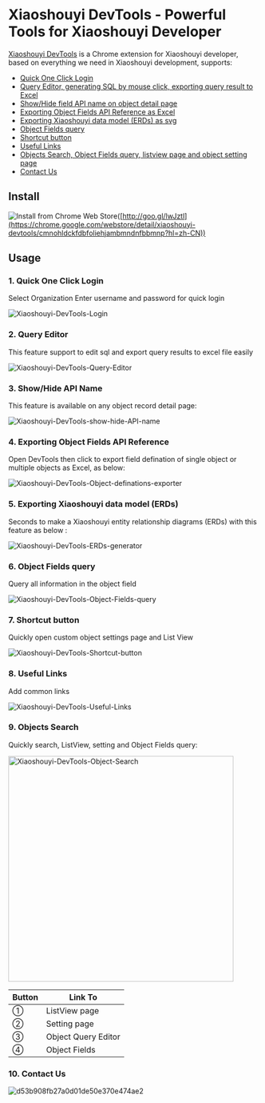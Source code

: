 # Xiaoshouyi DevTools - Powerful Tools for Xiaoshouyi Developer

[Xiaoshouyi DevTools](https://github.com/jntrixpro/XiaoshouyiDevTools-Public) is a Chrome extension for Xiaoshouyi developer, based on everything we need in Xiaoshouyi development, supports:

- [Quick One Click Login](#1-quick-one-click-login)
- [Query Editor, generating SQL by mouse click, exporting query result to Excel](#2-query-editor)
- [Show/Hide field API name on object detail page](#3-showhide-api-name)
- [Exporting Object Fields API Reference as Excel](#4-exporting-object-fields-api-reference)
- [Exporting Xiaoshouyi data model (ERDs) as svg](#5-exporting-xiaoshouyi-data-model-erds)
- [Object Fields query](#6-object-Fields-query)
- [Shortcut button](#7-shortcut-button)
- [Useful Links](#8-useful-links)
- [Objects Search, Object Fields query, listview page and object setting page](#9-objects-search)
- [Contact Us](#10-contact-us)


## Install

![Install from Chrome Web Store](https://user-images.githubusercontent.com/5466487/60063182-04bcfa80-9737-11e9-8561-12df9d7a39fc.png)([http://goo.gl/lwJztl](https://chrome.google.com/webstore/detail/xiaoshouyi-devtools/cmnohldckfdbfoliehjambmndnfbbmnp?hl=zh-CN))


## Usage

### 1. Quick One Click Login
Select Organization Enter username and password for quick login

![Xiaoshouyi-DevTools-Login](https://user-images.githubusercontent.com/26987907/183011874-e3eb68d7-502e-41e7-98f6-91762e86726c.gif)



### 2. Query Editor
This feature support to edit sql and export query results to excel file easily

![Xiaoshouyi-DevTools-Query-Editor](https://user-images.githubusercontent.com/26987907/183013834-1b2fce21-50f0-4cef-89a2-58b8e92086f8.gif)




### 3. Show/Hide API Name
This feature is available on any object record detail page: 

![Xiaoshouyi-DevTools-show-hide-API-name](https://user-images.githubusercontent.com/26987907/181152977-b123ebc8-e5b0-4a01-bc22-5a41b694316a.gif)




### 4. Exporting Object Fields API Reference
Open DevTools then click to export field defination of single object or multiple objects as Excel, as below: 

![Xiaoshouyi-DevTools-Object-definations-exporter](https://user-images.githubusercontent.com/26987907/181167295-2c34dcb2-0118-412d-839c-085baa4d1421.gif)



### 5. Exporting Xiaoshouyi data model (ERDs)
Seconds to make a Xiaoshouyi entity relationship diagrams (ERDs) with this feature as below :

![Xiaoshouyi-DevTools-ERDs-generator](https://user-images.githubusercontent.com/26987907/181430954-4fda2743-5286-4a41-b62a-1362f8a74546.gif)



### 6. Object Fields query
Query all information in the object field

![Xiaoshouyi-DevTools-Object-Fields-query](https://user-images.githubusercontent.com/26987907/181431715-df87d874-f4e5-4b76-91bc-9c060ec45e8e.gif)



### 7. Shortcut button
Quickly open custom object settings page and List View

![Xiaoshouyi-DevTools-Shortcut-button](https://user-images.githubusercontent.com/26987907/181434150-76e65ff1-82c7-44e8-92fd-c9560f843e91.gif)


### 8. Useful Links
Add common links

![Xiaoshouyi-DevTools-Useful-Links](https://user-images.githubusercontent.com/26987907/183021049-c5452487-ceda-47ad-a358-e1bb194a4a38.gif)



### 9. Objects Search
Quickly search, ListView, setting and Object Fields query:

<img width="451" alt="Xiaoshouyi-DevTools-Object-Search" src="https://user-images.githubusercontent.com/26987907/181439846-76aa0f6e-500d-4f2e-98ad-1b329aab7902.jpg">


|  Button  |  Link To  |
| ---- | ---- |
|  ①  |  ListView page  |
|  ②  |  Setting page  |
|  ③  |  Object Query Editor   |
|  ④  |  Object Fields  |


### 10. Contact Us
![d53b908fb27a0d01de50e370e474ae2](https://user-images.githubusercontent.com/26987907/183030531-f8913850-9d50-4d6c-a208-29ef5f36eff8.png)


